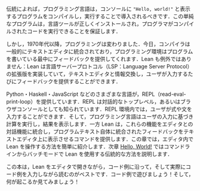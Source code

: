 <!-- According to tradition, a programming language should be introduced by
compiling and running a program that displays `"Hello, world!"` on the
console. This simple program ensures that the language tooling is
installed correctly and that the programmer is able to run the
compiled code. -->

伝統によれば，プログラミング言語は，コンソールに `"Hello, world!"` と表示するプログラムをコンパイルし，実行することで導入されるべきです．この単純なプログラムは，言語ツールが正しくインストールされ，プログラマがコンパイルされたコードを実行できることを保証します．

<!-- Since the 1970s, however, programming has changed. Today, compilers
are typically integrated into text editors, and the programming
environment offers feedback as the program is written. Lean is no
exception: it implements an extended version of the Language Server
Protocol that allows it to communicate with a text editor and provide
feedback as the user types. -->

しかし，1970年代以降，プログラミングは変わりました．今日，コンパイラは一般的にテキストエディタに統合されており，プログラミング環境はプログラムを書いている最中にフィードバックを提供してくれます．Lean も例外ではありません：Lean は言語サーバープロトコル（LSP：Language Server Protocol）の拡張版を実装していて，テキストエディタと情報交換し，ユーザが入力するたびにフィードバックを提供することができます．

<!-- Languages as varied as Python, Haskell, and JavaScript offer a read-eval-print-loop (REPL), also known as an interactive toplevel or a browser console, in which expressions or statements can be entered.
The language then computes and displays the result of the user's input.
Lean, on the other hand, integrates these features into the interaction with the editor, providing commands that cause the text editor to display feedback integrated into the program text itself.
This chapter provides a short introduction to interacting with Lean in an editor, while [Hello, World!]() describes how to use Lean traditionally from the command line in batch mode. -->

Python・Haskell・JavaScript などのさまざまな言語が，REPL（read-eval-print-loop）を提供しています．REPL は対話的なトップレベル，あるいはブラウザコンソールとしても知られています．REPL 環境内では，ユーザが式や文を入力することができます．そして，プログラミング言語はユーザの入力に基づき計算を実行し，結果を表示します．一方 Lean は，これらの機能をエディタとの対話機能に統合し，プログラムテキスト自体に統合されたフィードバックをテキストエディタ上に表示させるコマンドを提供します．この章では，エディタ内で Lean を操作する方法を簡単に紹介します．次章 [Hello, World!](hello-world.md) ではコマンドラインからバッチモードで Lean を使用する伝統的な方法を説明します．

<!-- It is best if you read this book with Lean open in your editor,
following along and typing in each example. Please play with the
examples, and see what happens! -->

この本は，Lean をエディタで開きながら，コード例に沿って，そして実際にコード例を入力しながら読むのがベストです．コード例で遊びましょう！そして，何が起こるか見てみましょう！
